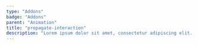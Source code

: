 ```yaml
---
type: "Addons"
badge: "Addons"
parent: "Animation"
title: "propagate-interaction"
description: "Lorem ipsum dolor sit amet, consectetur adipiscing elit. Nunc tempus laoreet leo sit amet iaculis."
---
```


<!--
```jsx
import '/src/addons/animation/propagate-interaction.js'
```

<script type="text/plain" class="language-markup">
  <button type="button"
    data-xt-propagate-interaction="{ targets: '.btn' }">
    <div class="btn btn-primary">
      propagate interactions here
    </div>
  </button>
</script>
-->
